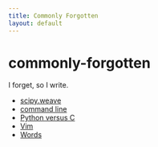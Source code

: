 ```yaml
---
title: Commonly Forgotten
layout: default
---
```

commonly-forgotten
==================

I forget, so I write.

* [scipy.weave](Pages/Weave)
* [command line](Pages/Commands)
* [Python versus C](Pages/python-versus-c)
* [Vim](Pages/Vim)
* [Words](Pages/Words)
